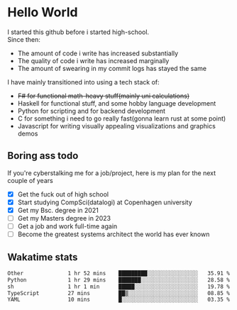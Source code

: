 # Hello World

I started this github before i started high-school.  
Since then:
- The amount of code i write has increased substantially
- The quality of code i write has increased marginally
- The amount of swearing in my commit logs has stayed the same

I have mainly transitioned into using a tech stack of:
- ~~F# for functional math-heavy stuff(mainly uni calculations)~~
- Haskell for functional stuff, and some hobby language development
- Python for scripting and for backend development
- C for something i need to go really fast(gonna learn rust at some point)
- Javascript for writing visually appealing visualizations and graphics demos

## Boring ass todo
If you're cyberstalking me for a job/project, here is my plan for the next couple of years
- [x] Get the fuck out of high school
- [x] Start studying CompSci(datalogi) at Copenhagen university
- [x] Get my Bsc. degree in 2021
- [ ] Get my Masters degree in 2023
- [ ] Get a job and work full-time again
- [ ] Become the greatest systems architect the world has ever known

## Wakatime stats
<!--START_SECTION:waka-->

```txt
Other              1 hr 52 mins    █████████░░░░░░░░░░░░░░░░   35.91 %
Python             1 hr 29 mins    ███████░░░░░░░░░░░░░░░░░░   28.58 %
sh                 1 hr 1 min      █████░░░░░░░░░░░░░░░░░░░░   19.78 %
TypeScript         27 mins         ██▒░░░░░░░░░░░░░░░░░░░░░░   08.85 %
YAML               10 mins         █░░░░░░░░░░░░░░░░░░░░░░░░   03.35 %
```

<!--END_SECTION:waka-->
